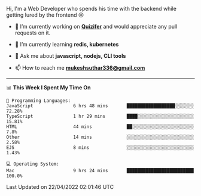 Hi, I'm a Web Developer who spends his time with the backend while getting lured by the frontend 😜

- 🔭 I’m currently working on **[Quizifer](https://github.com/SutharMukesh/Quizifer/)** and would appreciate any pull requests on it.

- 🌱 I’m currently learning **redis, kubernetes**

- 💬 Ask me about **javascript, nodejs, CLI tools**

- 📫 How to reach me **mukeshsuthar336@gmail.com**

---
<!--START_SECTION:waka-->
📊 **This Week I Spent My Time On** 

```text
💬 Programming Languages: 
JavaScript               6 hrs 48 mins       ██████████████████░░░░░░░   72.28% 
TypeScript               1 hr 29 mins        ████░░░░░░░░░░░░░░░░░░░░░   15.81% 
HTML                     44 mins             ██░░░░░░░░░░░░░░░░░░░░░░░   7.8% 
Other                    14 mins             ░░░░░░░░░░░░░░░░░░░░░░░░░   2.58% 
EJS                      8 mins              ░░░░░░░░░░░░░░░░░░░░░░░░░   1.43%

💻 Operating System: 
Mac                      9 hrs 24 mins       █████████████████████████   100.0%

```


 Last Updated on 22/04/2022 02:01:46 UTC
<!--END_SECTION:waka-->
